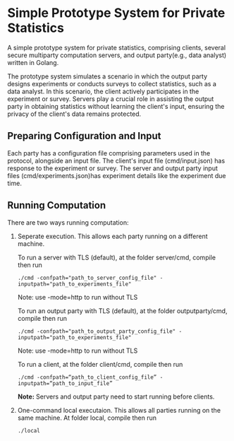 # Simple Prototype System for Private Statistics
A simple prototype system for private statistics,  comprising clients, several secure multiparty computation servers, and output party(e.g., data analyst) written in Golang.

The prototype system simulates a scenario in which the output party designs experiments or conducts surveys to collect statistics, such as a data analyst. In this scenario, the client actively participates in the experiment or survey. Servers play a crucial role in assisting the output party in obtaining statistics without learning the client's input, ensuring the privacy of the client's data remains protected.

## Preparing Configuration and Input 
Each party has a configuration file comprising parameters used in the protocol, alongside an input file. The client's input file (cmd/input.json) has response to the experiment or survey. The server and output party input files (cmd/experiments.json)has experiment details like the experiment due time.

## Running Computation
There are two ways running computation:
1. Seperate execution. This allows each party running on a different machine. 
   
   To run a server with TLS (default), at the folder server/cmd, compile then run
   ```
   ./cmd -confpath="path_to_server_config_file" -inputpath="path_to_experiments_file"
   ```
   Note: use -mode=http to run without TLS

   To run an output party with TLS (default), at the folder outputparty/cmd, compile then run
   ```
   ./cmd -confpath="path_to_output_party_config_file" -inputpath="path_to_experiments_file"
   ```
   Note: use -mode=http to run without TLS

   To run a client, at the folder client/cmd, compile then run
   ```
   ./cmd -confpath=“path_to_client_config_file” -inputpath=“path_to_input_file”
   ``` 
   **Note:** Servers and output party need to start running before clients.
2. One-command local executaion. This allows all parties running on the same machine.
   At folder local, compile then run
   ```
   ./local
   ``` 








  

